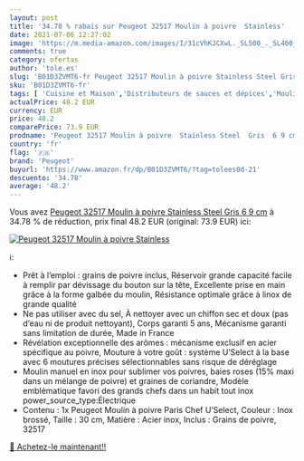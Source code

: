 ```yaml
---
layout: post
title: '34.78 % rabais sur Peugeot 32517 Moulin à poivre  Stainless'
date: 2021-07-06 12:27:02
image: 'https://m.media-amazon.com/images/I/31cVhKJCXwL._SL500_._SL400_.jpg'
comments: true
category: ofertas
author: 'tole.es'
slug: 'B01D3ZVMT6-fr Peugeot 32517 Moulin à poivre Stainless Steel Gris 6 9 cm'
sku: 'B01D3ZVMT6-fr'
tags: [ 'Cuisine et Maison','Distributeurs de sauces et dépices','Moulins à poivre','Rangement et organisation','Rangement et organisation de cuisine','peugeot', ]
actualPrice: 48.2 EUR
currency: EUR
price: 48.2
comparePrice: 73.9 EUR
prodname: 'Peugeot 32517 Moulin à poivre  Stainless Steel  Gris  6 9 cm'
country: 'fr'
flag: '🇫🇷'
brand: 'Peugeot'
buyurl: 'https://www.amazon.fr/dp/B01D3ZVMT6/?tag=tolees0d-21'
descuento: '34.78'
average: '48.2'
---
```


Vous avez [Peugeot 32517 Moulin à poivre  Stainless Steel  Gris  6 9 cm](https://www.amazon.fr/dp/B01D3ZVMT6/?tag=tolees0d-21)  à  34.78 % de réduction, prix final  48.2 EUR (original: 73.9 EUR) ici:

[![Peugeot 32517 Moulin à poivre  Stainless](https://m.media-amazon.com/images/I/31cVhKJCXwL._SL500_._SL400_.jpg)](https://www.amazon.fr/dp/B01D3ZVMT6/?tag=tolees0d-21)

ℹ️:

- Prêt à l’emploi : grains de poivre inclus, Réservoir grande capacité facile à remplir par dévissage du bouton sur la tête, Excellente prise en main grâce à la forme galbée du moulin, Résistance optimale grâce à linox de grande qualité
- Ne pas utiliser avec du sel, À nettoyer avec un chiffon sec et doux (pas d’eau ni de produit nettoyant), Corps garanti 5 ans, Mécanisme garanti sans limitation de durée, Made in France
- Révélation exceptionnelle des arômes : mécanisme exclusif en acier spécifique au poivre, Mouture à votre goût : système U’Select à la base avec 6 moutures précises sélectionnables sans risque de déréglage
- Moulin manuel en inox pour sublimer vos poivres, baies roses (15% maxi dans un mélange de poivre) et graines de coriandre, Modèle emblématique favori des grands chefs dans un habit tout inox power_source_type:Électrique
- Contenu : 1x Peugeot Moulin à poivre Paris Chef U’Select, Couleur : Inox brossé, Taille : 30 cm, Matière : Acier inox, Inclus : Grains de poivre, 32517

[🛒 Achetez-le maintenant!!](https://www.amazon.fr/dp/B01D3ZVMT6/?tag=tolees0d-21)

